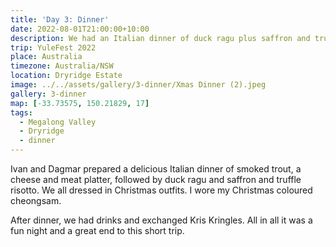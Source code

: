 ```yaml
---
title: 'Day 3: Dinner'
date: 2022-08-01T21:00:00+10:00
description: We had an Italian dinner of duck ragu plus saffron and truffle risotto.
trip: YuleFest 2022
place: Australia
timezone: Australia/NSW
location: Dryridge Estate
image: ../../assets/gallery/3-dinner/Xmas Dinner (2).jpeg
gallery: 3-dinner
map: [-33.73575, 150.21829, 17]
tags:
  - Megalong Valley
  - Dryridge
  - dinner
---
```


Ivan and Dagmar prepared a delicious Italian dinner of smoked trout, a cheese and meat platter, followed by duck ragu and saffron and truffle risotto. We all dressed in Christmas outfits. I wore my Christmas coloured cheongsam.

After dinner, we had drinks and exchanged Kris Kringles. All in all it was a fun night and a great end to this short trip.
